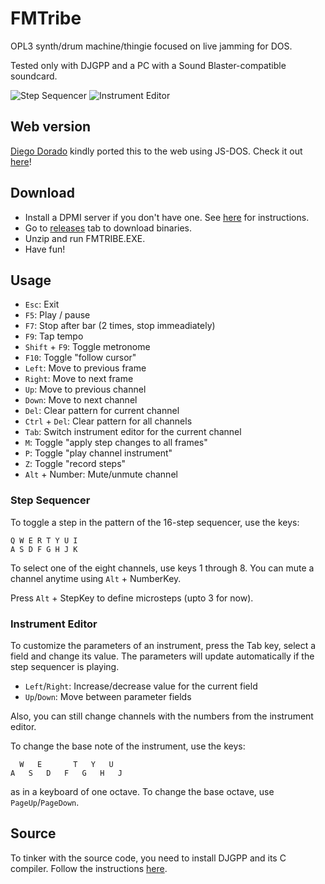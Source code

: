 # FMTribe #

OPL3 synth/drum machine/thingie focused on live jamming for DOS.

Tested only with DJGPP and a PC with a Sound Blaster-compatible soundcard.

![Step Sequencer](https://i.imgur.com/4EfKrE2.gif)&nbsp;![Instrument Editor](http://i.imgur.com/fkLsV9T.png)

## Web version ##

[Diego Dorado](https://diegodorado.github.io/) kindly ported this to the web
using JS-DOS.  Check it out [here](https://diegodorado.com/fmtribe/)!

## Download ##

* Install a DPMI server if you don't have one. See [here](https://github.com/munshkr/fmtribe/wiki/Install-DPMI-server) for instructions.
* Go to [releases](https://github.com/munshkr/fmtribe/releases) tab to download
  binaries.
* Unzip and run FMTRIBE.EXE.
* Have fun!

## Usage ##

* `Esc`: Exit
* `F5`: Play / pause
* `F7`: Stop after bar (2 times, stop immeadiately)
* `F9`: Tap tempo
* `Shift` + `F9`: Toggle metronome
* `F10`: Toggle "follow cursor"
* `Left`: Move to previous frame
* `Right`: Move to next frame
* `Up`: Move to previous channel
* `Down`: Move to next channel
* `Del`: Clear pattern for current channel
* `Ctrl` + `Del`: Clear pattern for all channels
* `Tab`: Switch instrument editor for the current channel
* `M`: Toggle "apply step changes to all frames"
* `P`: Toggle "play channel instrument"
* `Z`: Toggle "record steps"
* `Alt` + Number: Mute/unmute channel

### Step Sequencer ###

To toggle a step in the pattern of the 16-step sequencer, use the keys:

    Q W E R T Y U I
    A S D F G H J K

To select one of the eight channels, use keys 1 through 8.
You can mute a channel anytime using `Alt` + NumberKey.

Press `Alt` + StepKey to define microsteps (upto 3 for now).

### Instrument Editor ###

To customize the parameters of an instrument, press the Tab key, select a field
and change its value. The parameters will update automatically if the step
sequencer is playing.

* `Left`/`Right`: Increase/decrease value for the current field
* `Up`/`Down`: Move between parameter fields

Also, you can still change channels with the numbers from the instrument
editor.

To change the base note of the instrument, use the keys:

      W   E       T   Y   U
    A   S   D   F   G   H   J

as in a keyboard of one octave. To change the base octave, use `PageUp`/`PageDown`.

## Source ##

To tinker with the source code, you need to install DJGPP and its C compiler.
Follow the instructions [here](https://github.com/munshkr/fmtribe/wiki/Install-Djgpp-on-DOS).
